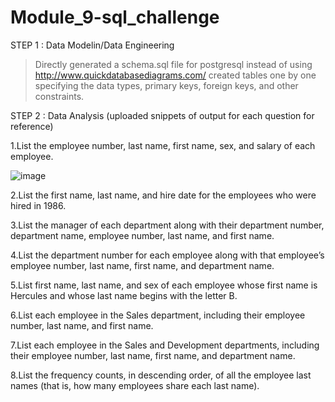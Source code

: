 # Module_9-sql_challenge

STEP 1 : Data Modelin/Data Engineering

> Directly generated a schema.sql file for postgresql instead of using http://www.quickdatabasediagrams.com/
> created tables one by one specifying the data types, primary keys, foreign keys, and other constraints.


STEP 2 : Data Analysis (uploaded snippets of output for each question for reference)

1.List the employee number, last name, first name, sex, and salary of each employee.

![image](https://github.com/Deepika-GH/Module_9-sql_challenge/assets/77449446/511f2162-9dea-4457-b240-a200e76ad727)

2.List the first name, last name, and hire date for the employees who were hired in 1986.

3.List the manager of each department along with their department number, department name, employee number, last name, and first name.

4.List the department number for each employee along with that employee’s employee number, last name, first name, and department name.

5.List first name, last name, and sex of each employee whose first name is Hercules and whose last name begins with the letter B.

6.List each employee in the Sales department, including their employee number, last name, and first name.

7.List each employee in the Sales and Development departments, including their employee number, last name, first name, and department name.

8.List the frequency counts, in descending order, of all the employee last names (that is, how many employees share each last name).
